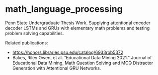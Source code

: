 # math_language_processing
Penn State Undergraduate Thesis Work. Supplying attentional encoder decoder LSTMs and GRUs with elementary math problems and testing problem solving capabilities.

Related publications:
- https://honors.libraries.psu.edu/catalog/6933rob5372
- Bakes, Riley Owen, et al.  “Educational Data Mining 2021.” Journal of Educational Data Mining, Math Question Solving and MCQ Distractor Generation with Attentional GRU Networks.
